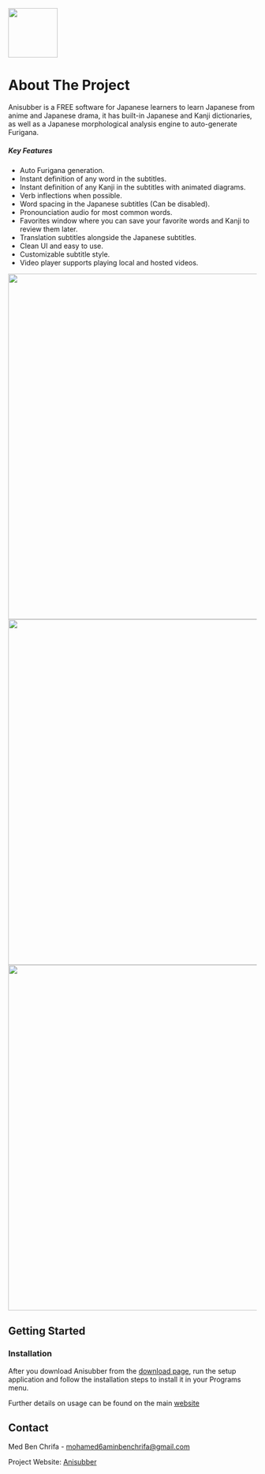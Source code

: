 
<img src="https://github.com/ookii-tsuki/Anisubber/raw/master/Img/App_Icon.png" width="100">

# About The Project

Anisubber is a FREE software for Japanese learners to learn Japanese from anime and Japanese drama, it has built-in Japanese and Kanji dictionaries, as well as a Japanese morphological analysis engine to auto-generate Furigana.

##### Key Features

* Auto Furigana generation.
* Instant definition of any word in the subtitles.
* Instant definition of any Kanji in the subtitles with animated diagrams.
* Verb inflections when possible.
* Word spacing in the Japanese subtitles (Can be disabled).
* Pronounciation audio for most common words.
* Favorites window where you can save your favorite words and Kanji to review them later.
* Translation subtitles alongside the Japanese subtitles.
* Clean UI and easy to use.
* Customizable subtitle style.
* Video player supports playing local and hosted videos.

<img src="https://github.com/ookii-tsuki/Anisubber/raw/master/Img/1.jpg" width="700">
<img src="https://github.com/ookii-tsuki/Anisubber/raw/master/Img/2.jpg" width="700">
<img src="https://github.com/ookii-tsuki/Anisubber/raw/master/Img/preview_screenshot_02.gif" width="700">

## Getting Started

### Installation

After you download Anisubber from the <a href="download.html" target="_blank">download page</a>, run the setup application and follow the installation steps to install it in your Programs menu.

Further details on usage can be found on the main [website]()

## Contact

Med Ben Chrifa - mohamed6aminbenchrifa@gmail.com

Project Website: [Anisubber]()
